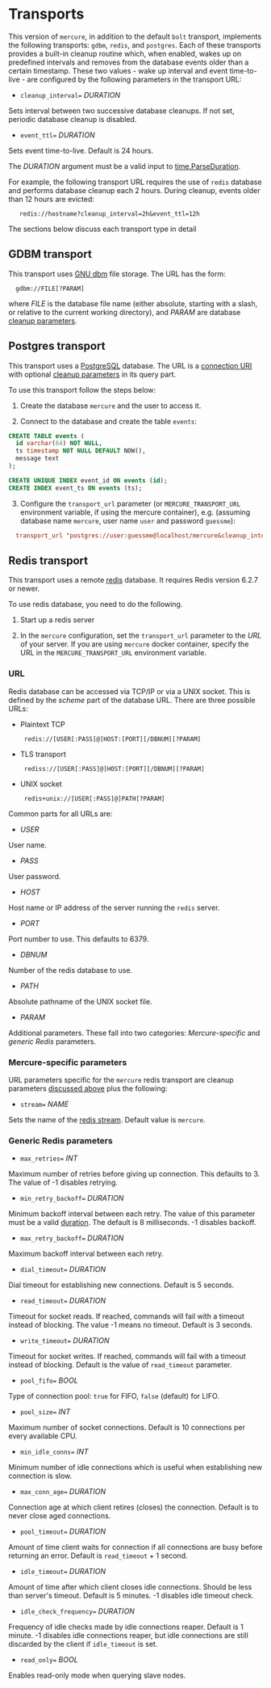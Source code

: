 # Transports

This version of `mercure`, in addition to the default `bolt` transport, implements the following
transports: `gdbm`, `redis`, and `postgres`.  Each of these transports provides a built-in cleanup
routine which, when enabled, wakes up on predefined intervals and removes from the database events
older than a certain timestamp.  These two values - wake up interval and event time-to-live - are
configured by the following parameters in the transport URL:

<a name="cleanup_parameters"></a>
* `cleanup_interval=` _DURATION_

Sets interval between two successive database cleanups.  If not set, periodic database cleanup is disabled.

* `event_ttl=` _DURATION_

Sets event time-to-live.  Default is 24 hours.

The _DURATION_ argument must be a valid input to [time.ParseDuration](https://pkg.go.dev/time#ParseDuration).

For example, the following transport URL requires the use of `redis` database and performs database cleanup
each 2 hours.  During cleanup, events older than 12 hours are evicted:

```
   redis://hostname?cleanup_interval=2h&event_ttl=12h
```

The sections below discuss each transport type in detail

## GDBM transport

This transport uses [GNU dbm](http://www.gnu.org.ua/software/gdbm) file storage.  The URL has the form:

```
  gdbm://FILE[?PARAM]
```

where _FILE_ is the database file name (either absolute, starting with a slash, or relative to the
current working directory), and _PARAM_ are database [cleanup parameters](#user-content-cleanup_parameters).

## Postgres transport

This transport uses a [PostgreSQL](https://www.postgresql.org/) database.  The URL is a
[connection URI](https://www.postgresql.org/docs/current/libpq-connect.html#id-1.7.3.8.3.6) with
optional [cleanup parameters](#user-content-cleanup_parameters) in its query part.

To use this transport follow the steps below:

1. Create the database `mercure` and the user to access it.

2. Connect to the database and create the table `events`:

```SQL
CREATE TABLE events (
  id varchar(64) NOT NULL,
  ts timestamp NOT NULL DEFAULT NOW(),
  message text
);

CREATE UNIQUE INDEX event_id ON events (id);
CREATE INDEX event_ts ON events (ts);
```

3. Configure the `transport_url` parameter (or `MERCURE_TRANSPORT_URL` environment
variable, if using the mercure container), e.g. (assuming database name `mercure`, user name `user` and
password `guessme`):

  ```conf
    transport_url "postgres://user:guessme@localhost/mercure&cleanup_interval=6h"
  ```

## Redis transport

This transport uses a remote [redis](https://redis.io/) database.  It requires Redis version 6.2.7 or newer.

To use redis database, you need to do the following.

1. Start up a redis server

2. In the `mercure` configuration, set the `transport_url` parameter to the _URL_ of your server.
If you are using `mercure` docker container, specify the URL in the `MERCURE_TRANSPORT_URL` environment
variable.

### URL

Redis database can be accessed via TCP/IP or via a UNIX socket.  This is defined by the _scheme_ part
of the database URL.  There are three possible URLs:

* Plaintext TCP

  ```
   redis://[USER[:PASS]@]HOST:[PORT][/DBNUM][?PARAM]
  ```

* TLS transport

  ```
   rediss://[USER[:PASS]@]HOST:[PORT][/DBNUM][?PARAM]
  ```

* UNIX socket

  ```
   redis+unix://[USER[:PASS]@]PATH[?PARAM]
  ```

Common parts for all URLs are:

* _USER_

User name.

* _PASS_

User password.

* _HOST_

Host name or IP address of the server running the `redis` server.

* _PORT_

Port number to use.  This defaults to 6379.

* _DBNUM_

Number of the redis database to use.

* _PATH_

Absolute pathname of the UNIX socket file.

* _PARAM_

Additional parameters.  These fall into two categories: _Mercure-specific_ and _generic Redis_ parameters.

### Mercure-specific parameters

URL parameters specific for the `mercure` redis transport are cleanup parameters [discussed above](#user-content-cleanup_parameters) plus the following:

* `stream=` _NAME_

Sets the name of the [redis stream](https://redis.io/docs/manual/data-types/streams/).  Default value
is `mercure`.

### Generic Redis parameters

* `max_retries=` _INT_

Maximum number of retries before giving up connection.  This defaults to 3.  The value of -1
disables retrying.

* `min_retry_backoff=` _DURATION_

Minimum backoff interval between each retry.  The value of this parameter must be a valid
[duration](https://pkg.go.dev/time#ParseDuration).  The default is 8 milliseconds.  -1 disables
backoff.

* `max_retry_backoff=` _DURATION_

Maximum backoff interval between each retry.

* `dial_timeout=` _DURATION_

Dial timeout for establishing new connections.  Default is 5 seconds.

* `read_timeout=` _DURATION_

Timeout for socket reads. If reached, commands will fail with a timeout instead of blocking.
The value -1 means no timeout.  Default is 3 seconds.

* `write_timeout=` _DURATION_

Timeout for socket writes. If reached, commands will fail with a timeout instead of blocking.  Default
is the value of `read_timeout` parameter.

* `pool_fifo=` _BOOL_

Type of connection pool: `true` for FIFO, `false` (default) for LIFO.

* `pool_size=` _INT_

Maximum number of socket connections.  Default is 10 connections per every available CPU.

* `min_idle_conns=` _INT_

Minimum number of idle connections which is useful when establishing new connection is slow.

* `max_conn_age=` _DURATION_

Connection age at which client retires (closes) the connection.  Default is to never close
aged connections.

* `pool_timeout=` _DURATION_

Amount of time client waits for connection if all connections are busy before returning an error.
Default is `read_timeout` + 1 second.

* `idle_timeout=` _DURATION_

Amount of time after which client closes idle connections.  Should be less than server's timeout.
Default is 5 minutes. -1 disables idle timeout check.

* `idle_check_frequency=` _DURATION_

Frequency of idle checks made by idle connections reaper.  Default is 1 minute.  -1 disables idle
connections reaper, but idle connections are still discarded by the client if `idle_timeout` is set.

* `read_only=` _BOOL_

Enables read-only mode when querying slave nodes.

